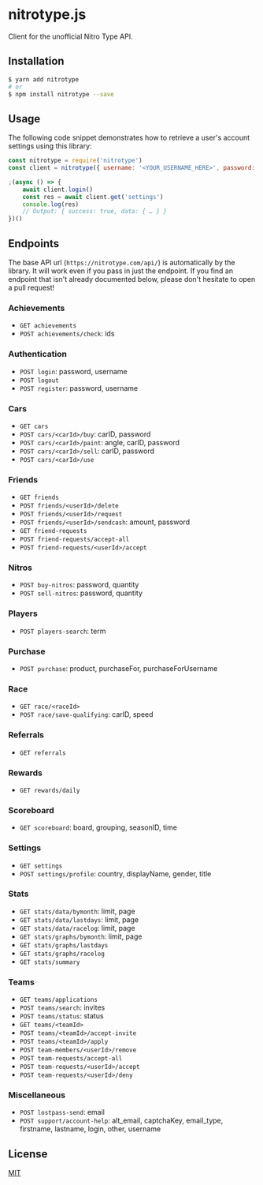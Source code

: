 # nitrotype.js

Client for the unofficial Nitro Type API.

## Installation

```bash
$ yarn add nitrotype
# or
$ npm install nitrotype --save
```

## Usage

The following code snippet demonstrates how to retrieve a user's account settings using this library:

```js
const nitrotype = require('nitrotype')
const client = nitrotype({ username: '<YOUR_USERNAME_HERE>', password: '<YOUR_PASSWORD_HERE>' })

;(async () => {
    await client.login()
    const res = await client.get('settings')
    console.log(res)
    // Output: { success: true, data: { … } }
})()
```

## Endpoints

The base API url (`https://nitrotype.com/api/`) is automatically by the library. It will work even if you pass in just the endpoint. If you find an endpoint that isn't already documented below, please don't hesitate to open a pull request!

### Achievements

- `GET achievements`
- `POST achievements/check`: ids

### Authentication

- `POST login`: password, username
- `POST logout`
- `POST register`: password, username

### Cars

- `GET cars`
- `POST cars/<carId>/buy`: carID, password
- `POST cars/<carId>/paint`: angle, carID, password
- `POST cars/<carId>/sell`: carID, password
- `POST cars/<carId>/use`

### Friends

- `GET friends`
- `POST friends/<userId>/delete`
- `POST friends/<userId>/request`
- `POST friends/<userId>/sendcash`: amount, password
- `GET friend-requests`
- `POST friend-requests/accept-all`
- `POST friend-requests/<userId>/accept`

### Nitros

- `POST buy-nitros`: password, quantity
- `POST sell-nitros`: password, quantity

### Players

- `POST players-search`: term

### Purchase

- `POST purchase`: product, purchaseFor, purchaseForUsername

### Race

- `GET race/<raceId>`
- `POST race/save-qualifying`: carID, speed

### Referrals

- `GET referrals`

### Rewards

- `GET rewards/daily`

### Scoreboard

- `GET scoreboard`: board, grouping, seasonID, time

### Settings

- `GET settings`
- `POST settings/profile`: country, displayName, gender, title

### Stats

- `GET stats/data/bymonth`: limit, page
- `GET stats/data/lastdays`: limit, page
- `GET stats/data/racelog`: limit, page
- `GET stats/graphs/bymonth`: limit, page
- `GET stats/graphs/lastdays`
- `GET stats/graphs/racelog`
- `GET stats/summary`

### Teams

- `GET teams/applications`
- `POST teams/search`: invites
- `POST teams/status`: status
- `GET teams/<teamId>`
- `POST teams/<teamId>/accept-invite`
- `POST teams/<teamId>/apply`
- `POST team-members/<userId>/remove`
- `POST team-requests/accept-all`
- `POST team-requests/<userId>/accept`
- `POST team-requests/<userId>/deny`

### Miscellaneous

- `POST lostpass-send`: email
- `POST support/account-help`: alt_email, captchaKey, email_type, firstname, lastname, login, other, username

## License

[MIT](LICENSE.txt)
